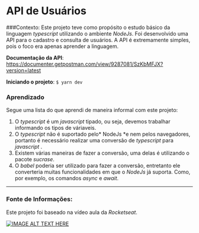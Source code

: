 # API de Usuários

###Contexto:
Este projeto teve como propósito o estudo básico da linguagem _typescript_ utilizando o ambiente _NodeJs_.
Foi desenvolvido uma API para o cadastro e consulta de usuários.
A API é extremamente simples, pois o foco era apenas aprender a linguagem.

**Documentação da API**:
https://documenter.getpostman.com/view/9287081/SzKbMFJX?version=latest

**Iniciando o projeto**:
`$ yarn dev`

### Aprendizado

Segue uma lista do que aprendi de maneira informal com este projeto:

1. O _typescript_ é um _javascript_ tipado, ou seja, devemos trabalhar informando os tipos de váriaveis.
2. O _typescript_ não é suportado pelo* NodeJs *e nem pelos navegadores, portanto é necessário realizar uma conversão de _typescript_ para _javascript_ .
3. Existem várias maneiras de fazer a conversão, uma delas é utilizando o pacote _sucrase_.
4. O _babel_ poderia ser utilizado para fazer a conversão, entretanto ele converteria muitas funcionalidades em que o _NodeJs_ já suporta. Como, por exemplo, os comandos _async_ e _await_.

---

### Fonte de Informações:

Este projeto foi baseado na vídeo aula da _Rocketseat_.

[![IMAGE ALT TEXT HERE](https://img.youtube.com/vi/aTf8QTjw4RE/0.jpg)](https://www.youtube.com/watch?v=aTf8QTjw4RE)
